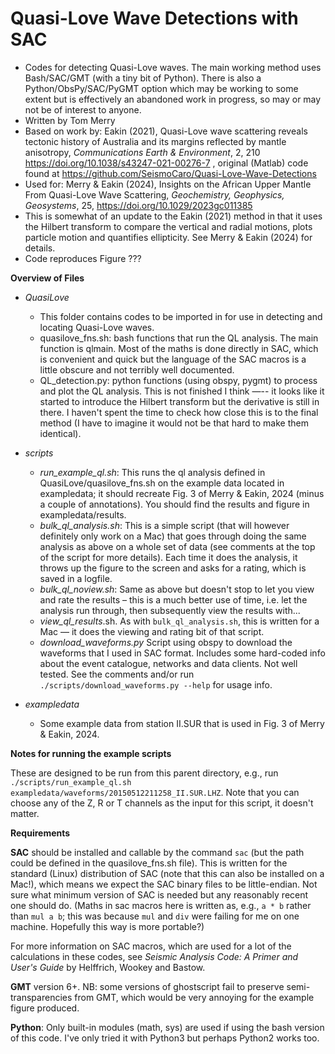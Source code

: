 # Quasi-Love Wave Detections with SAC
- Codes for detecting Quasi-Love waves. The main working method uses Bash/SAC/GMT (with a tiny bit of Python). There is also a Python/ObsPy/SAC/PyGMT option which may be working to some extent but is effectively an abandoned work in progress, so may or may not be of interest to anyone.
- Written by Tom Merry
- Based on work by: Eakin (2021), Quasi-Love wave scattering reveals tectonic history of Australia and its margins reflected by mantle anisotropy, _Communications Earth & Environment_, 2, 210 https://doi.org/10.1038/s43247-021-00276-7 , original (Matlab) code found at https://github.com/SeismoCaro/Quasi-Love-Wave-Detections
- Used for: Merry & Eakin (2024), Insights on the African Upper Mantle From Quasi-Love Wave Scattering, _Geochemistry, Geophysics, Geosystems_, 25, https://doi.org/10.1029/2023gc011385 
- This is somewhat of an update to the Eakin (2021) method in that it uses the Hilbert transform to compare the vertical and radial motions, plots particle motion and quantifies ellipticity. See Merry & Eakin (2024) for details.
- Code reproduces Figure ???


**Overview of Files**

- *QuasiLove*
  - This folder contains codes to be imported in for use in detecting and locating Quasi-Love waves.
  - quasilove_fns.sh: bash functions that run the QL analysis. The main function is qlmain. Most of the maths is done directly in SAC, which is convenient and quick but the language of the SAC macros is a little obscure and not terribly well documented. 
  - QL_detection.py: python functions (using obspy, pygmt) to process and plot the QL analysis. This is not finished I think —-- it looks like it started to introduce the Hilbert transform but the derivative is still in there. I haven't spent the time to check how close this is to the final method (I have to imagine it would not be that hard to make them identical).

- *scripts*
  - *run_example_ql.sh*: This runs the ql analysis defined in QuasiLove/quasilove_fns.sh on the example data located in exampledata; it should recreate Fig. 3 of Merry & Eakin, 2024 (minus a couple of annotations). You should find the results and figure in exampledata/results.
  - *bulk_ql_analysis.sh*: This is a simple script (that will however definitely only work on a Mac) that goes through doing the same analysis as above on a whole set of data (see comments at the top of the script for more details). Each time it does the analysis, it throws up the figure to the screen and asks for a rating, which is saved in a logfile.
  - *bulk_ql_noview.sh*: Same as above but doesn't stop to let you view and rate the results – this is a much better use of time, i.e. let the analysis run through, then subsequently view the results with...
  - *view_ql_results*.sh. As with ```bulk_ql_analysis.sh```, this is written for a Mac — it does the viewing and rating bit of that script.
  - *download_waveforms.py* Script using obspy to download the waveforms that I used in SAC format. Includes some hard-coded info about the event catalogue, networks and data clients. Not well tested. See the comments and/or run ```./scripts/download_waveforms.py --help``` for usage info.

- *exampledata*
  - Some example data from station II.SUR that is used in Fig. 3 of Merry & Eakin, 2024.


**Notes for running the example scripts**

These are designed to be run from this parent directory, e.g., run ```./scripts/run_example_ql.sh exampledata/waveforms/20150512211258_II.SUR.LHZ```. Note that you can choose any of the Z, R or T channels as the input for this script, it doesn't matter.


**Requirements**

**SAC** should be installed and callable by the command ```sac``` (but the path could be defined in the quasilove_fns.sh file). This is written for the standard (Linux) distribution of SAC (note that this can also be installed on a Mac!), which means we expect the SAC binary files to be little-endian. Not sure what minimum version of SAC is needed but any reasonably recent one should do. (Maths in sac macros here is written as, e.g., ```a * b``` rather than ```mul a b```; this was because ```mul``` and ```div``` were failing for me on one machine. Hopefully this way is more portable?)

For more information on SAC macros, which are used for a lot of the calculations in these codes, see _Seismic Analysis Code: A Primer and User's Guide_ by Helffrich, Wookey and Bastow.

**GMT** version 6+. NB: some versions of ghostscript fail to preserve semi-transparencies from GMT, which would be very annoying for the example figure produced.

**Python**: Only built-in modules (math, sys) are used if using the bash version of this code. I've only tried it with Python3 but perhaps Python2 works too.
